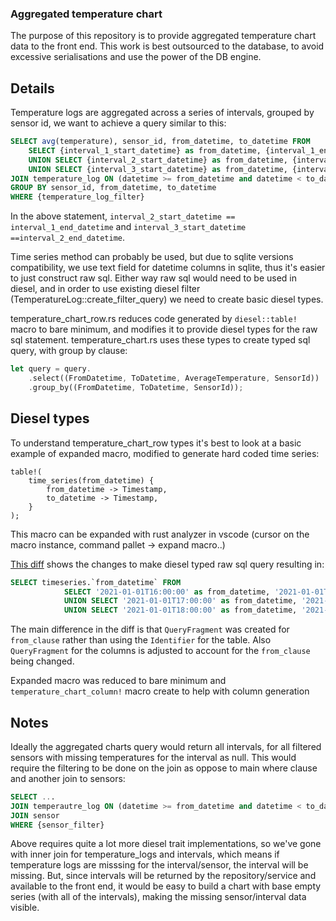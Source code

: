 ### Aggregated temperature chart

The purpose of this repository is to provide aggregated temperature chart data to the front end.
This work is best outsourced to the database, to avoid excessive serialisations and use the power of the DB engine.

## Details

Temperature logs are aggregated across a series of intervals, grouped by sensor id, we want to achieve a query similar to this:
```sql
SELECT avg(temperature), sensor_id, from_datetime, to_datetime FROM 
    SELECT {interval_1_start_datetime} as from_datetime, {interval_1_end_datetime} as to_datetime
    UNION SELECT {interval_2_start_datetime} as from_datetime, {interval_2_end_datetime} as to_datetime 
    UNION SELECT {interval_3_start_datetime} as from_datetime, {interval_3_end_datetime} as to_datetime 
JOIN temperature_log ON (datetime >= from_datetime and datetime < to_datetime)
GROUP BY sensor_id, from_datetime, to_datetime
WHERE {temperature_log_filter}
```

In the above statement, `interval_2_start_datetime == interval_1_end_datetime` and `interval_3_start_datetime ==interval_2_end_datetime`.

Time series method can probably be used, but due to sqlite versions compatibility, we use text field for datetime columns in sqlite, thus it's easier to just construct raw sql. 
Either way raw sql would need to be used in diesel, and in order to use existing diesel filter (TemperatureLog::create_filter_query) we need to create basic diesel types.

temperature_chart_row.rs reduces code generated by `diesel::table!` macro to bare minimum, and modifies it to provide diesel types for the raw sql statement. temperature_chart.rs uses these types to create typed sql query, with group by clause:

```rs
let query = query.
    .select((FromDatetime, ToDatetime, AverageTemperature, SensorId))
    .group_by((FromDatetime, ToDatetime, SensorId));
```

## Diesel types

To understand temperature_chart_row types it's best to look at a basic example of expanded macro, modified to generate hard coded time series:

```
table!(
    time_series(from_datetime) {
        from_datetime -> Timestamp,
        to_datetime -> Timestamp,
    }
);
```

This macro can be expanded with rust analyzer in vscode (cursor on the macro instance, command pallet -> expand macro..)

[This diff](https://github.com/msupply-foundation/open-msupply/compare/4744c298335e7fa2de999e9155627cff86723919...2a775d105ef49a0490a21d7df950ab1dd35864d8) shows the changes to make diesel typed raw sql query resulting in:

```sql
SELECT timeseries.`from_datetime` FROM 
            SELECT '2021-01-01T16:00:00' as from_datetime, '2021-01-01T17:00:00' as to_datetime
            UNION SELECT '2021-01-01T17:00:00' as from_datetime, '2021-01-01T18:00:00' as to_datetime
            UNION SELECT '2021-01-01T18:00:00' as from_datetime, '2021-01-01T19:00:00' as to_datetime GROUP BY timeseries.`to_datetime` -- binds: []
```

The main difference in the diff is that `QueryFragment` was created for `from_clause` rather than using the `Identifier` for the table. Also `QueryFragment` for the columns is adjusted to account for the  `from_clause` being changed.

Expanded macro was reduced to bare minimum and `temperature_chart_column!` macro create to help with column generation

## Notes

Ideally the aggregated charts query would return all intervals, for all filtered sensors with missing temperatures for the interval as null. 
This would require the filtering to be done on the join as oppose to main where clause and another join to sensors:

```sql
SELECT ...
JOIN temperautre_log ON (datetime >= from_datetime and datetime < to_datetime) AND WHERE {temperature_log_filter}
JOIN sensor
WHERE {sensor_filter}
```

Above requires quite a lot more diesel trait implementations, so we've gone with inner join for temperature_logs and intervals, which means if temperature logs are misssing for the interval/sensor, the interval will be missing. 
But, since intervals will be returned by the repository/service and available to the front end, it would be easy to build a chart with base empty series (with all of the intervals), making the missing sensor/interval data visible.